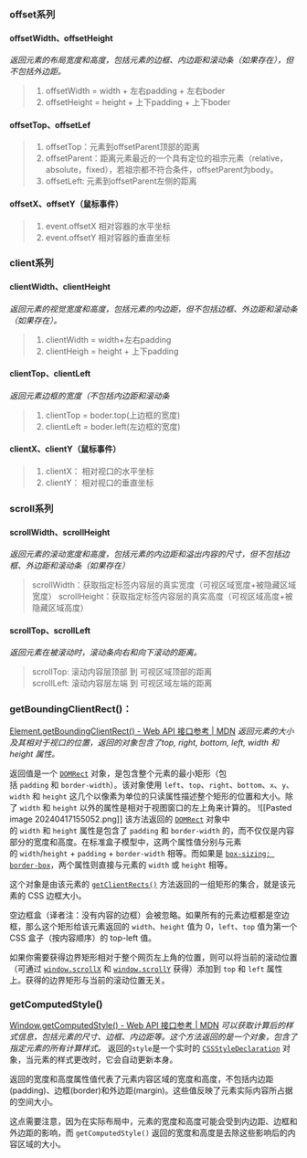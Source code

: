 ### offset系列

#### offsetWidth、offsetHeight

*返回元素的布局宽度和高度，包括元素的边框、内边距和滚动条（如果存在），但不包括外边距。*
> 1. offsetWidth = width + 左右padding + 左右boder
> 2. offsetHeight = height + 上下padding + 上下boder


#### offsetTop、offsetLef

> 1. offsetTop：元素到offsetParent顶部的距离
> 2. offsetParent：距离元素最近的一个具有定位的祖宗元素（relative，absolute，fixed），若祖宗都不符合条件，offsetParent为body。
> 3. offsetLeft: 元素到offsetParent左侧的距离


#### offsetX、offsetY（鼠标事件）

> 1. event.offsetX 相对容器的水平坐标
> 2. event.offsetY 相对容器的垂直坐标

### client系列

#### clientWidth、clientHeight

*返回元素的视觉宽度和高度，包括元素的内边距，但不包括边框、外边距和滚动条（如果存在）。*
> 1. clientWidth = width+左右padding
> 2. clientHeigh = height + 上下padding

#### clientTop、clientLeft
*返回元素边框的宽度（不包括内边距和滚动条*
> 1. clientTop = boder.top(上边框的宽度)
> 2. clientLeft = boder.left(左边框的宽度)

#### clientX、clientY（鼠标事件）

> 1. clientX： 相对视口的水平坐标
> 2. clientY： 相对视口的垂直坐标

### scroll系列

#### scrollWidth、scrollHeight

*返回元素的滚动宽度和高度，包括元素的内边距和溢出内容的尺寸，但不包括边框、外边距和滚动条（如果存在）*
> scrollWidth：获取指定标签内容层的真实宽度（可视区域宽度+被隐藏区域宽度） scrollHeight：获取指定标签内容层的真实高度（可视区域高度+被隐藏区域高度）

#### scrollTop、scrollLeft

*返回元素在被滚动时，滚动条向右和向下滚动的距离。*
> scrollTop: 滚动内容层顶部 到 可视区域顶部的距离  
> scrollLeft: 滚动内容层左端 到 可视区域左端的距离


### getBoundingClientRect()：
[Element.getBoundingClientRect() - Web API 接口参考 | MDN](https://developer.mozilla.org/zh-CN/docs/Web/API/Element/getBoundingClientRect)
*返回元素的大小及其相对于视口的位置，返回的对象包含了top, right, bottom, left, width 和 height 属性。*

返回值是一个 [`DOMRect`](https://developer.mozilla.org/zh-CN/docs/Web/API/DOMRect) 对象，是包含整个元素的最小矩形（包括 `padding` 和 `border-width`）。该对象使用 `left`、`top`、`right`、`bottom`、`x`、`y`、`width` 和 `height` 这几个以像素为单位的只读属性描述整个矩形的位置和大小。除了 `width` 和 `height` 以外的属性是相对于视图窗口的左上角来计算的。
![[Pasted image 20240417155052.png]]
该方法返回的 [`DOMRect`](https://developer.mozilla.org/zh-CN/docs/Web/API/DOMRect) 对象中的 `width` 和 `height` 属性是包含了 `padding` 和 `border-width` 的，而不仅仅是内容部分的宽度和高度。在标准盒子模型中，这两个属性值分别与元素的 `width`/`height` + `padding` + `border-width` 相等。而如果是 [`box-sizing: border-box`](https://developer.mozilla.org/zh-CN/docs/Web/CSS/box-sizing)，两个属性则直接与元素的 `width` 或 `height` 相等。

这个对象是由该元素的 [`getClientRects()`](https://developer.mozilla.org/zh-CN/docs/Web/API/Element/getClientRects "getClientRects()") 方法返回的一组矩形的集合，就是该元素的 CSS 边框大小。

空边框盒（译者注：没有内容的边框）会被忽略。如果所有的元素边框都是空边框，那么这个矩形给该元素返回的 `width`、`height` 值为 0，`left`、`top` 值为第一个 CSS 盒子（按内容顺序）的 top-left 值。

如果你需要获得边界矩形相对于整个网页左上角的位置，则可以将当前的滚动位置（可通过 [`window.scrollX`](https://developer.mozilla.org/zh-CN/docs/Web/API/Window/scrollX) 和 [`window.scrollY`](https://developer.mozilla.org/zh-CN/docs/Web/API/Window/scrollY) 获得）添加到 `top` 和 `left` 属性上。获得的边界矩形与当前的滚动位置无关。

### getComputedStyle()
[Window.getComputedStyle() - Web API 接口参考 | MDN](https://developer.mozilla.org/zh-CN/docs/Web/API/Window/getComputedStyle)
*可以获取计算后的样式信息，包括元素的尺寸、边框、内边距等。这个方法返回的是一个对象，包含了指定元素的所有计算样式。*
返回的`style`是一个实时的 [`CSSStyleDeclaration`](https://developer.mozilla.org/zh-CN/docs/Web/API/CSSStyleDeclaration) 对象，当元素的样式更改时，它会自动更新本身。

返回的宽度和高度属性值代表了元素内容区域的宽度和高度，不包括内边距(padding)、边框(border)和外边距(margin)。这些值反映了元素实际内容所占据的空间大小。

这点需要注意，因为在实际布局中，元素的宽度和高度可能会受到内边距、边框和外边距的影响，而 `getComputedStyle()` 返回的宽度和高度是去除这些影响后的内容区域的大小。